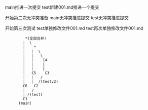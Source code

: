 main推进一次提交
test新建001.md推进一个提交

开始第二次无冲突准备
main无冲突推进提交
test无冲突推进提交

开始第三次测试
test单独修改文件001.md
test再次单独修改文件001.md

             *(全部合并)
            |  \
            |    *
            |   |  \
            |   |   \
            |   |    C4
            |   |    |
            |   |    |
            |   C5    C3
            |   |   /
            |   |  /(testv2)
            C6   C2 
            |   /
            | /(test)
            C1
          (main)